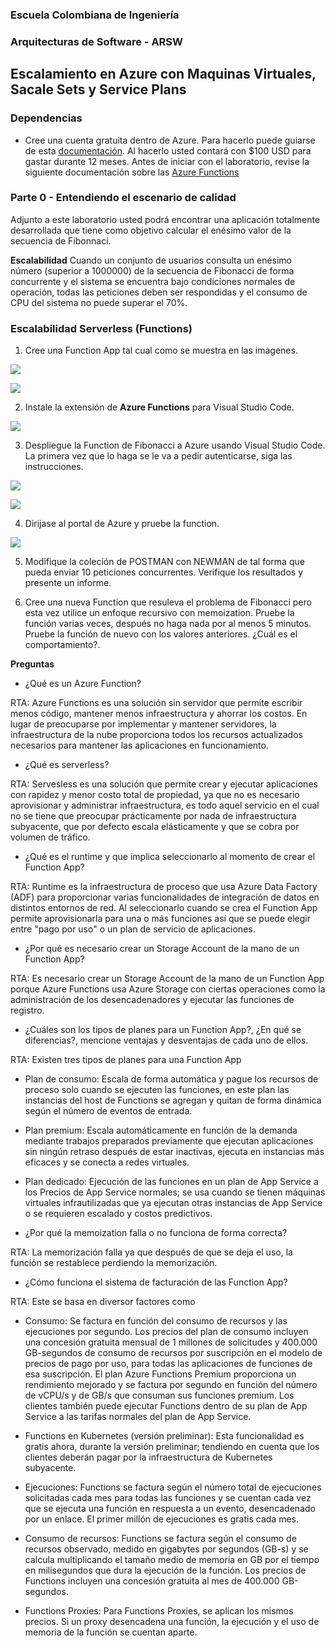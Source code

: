 ### Escuela Colombiana de Ingeniería
### Arquitecturas de Software - ARSW

## Escalamiento en Azure con Maquinas Virtuales, Sacale Sets y Service Plans

### Dependencias
* Cree una cuenta gratuita dentro de Azure. Para hacerlo puede guiarse de esta [documentación](https://azure.microsoft.com/es-es/free/students/). Al hacerlo usted contará con $100 USD para gastar durante 12 meses.
Antes de iniciar con el laboratorio, revise la siguiente documentación sobre las [Azure Functions](https://www.c-sharpcorner.com/article/an-overview-of-azure-functions/)

### Parte 0 - Entendiendo el escenario de calidad

Adjunto a este laboratorio usted podrá encontrar una aplicación totalmente desarrollada que tiene como objetivo calcular el enésimo valor de la secuencia de Fibonnaci.

**Escalabilidad**
Cuando un conjunto de usuarios consulta un enésimo número (superior a 1000000) de la secuencia de Fibonacci de forma concurrente y el sistema se encuentra bajo condiciones normales de operación, todas las peticiones deben ser respondidas y el consumo de CPU del sistema no puede superar el 70%.

### Escalabilidad Serverless (Functions)

1. Cree una Function App tal cual como se muestra en las  imagenes.

![](images/part3/part3-function-config.png)

![](images/part3/part3-function-configii.png)

2. Instale la extensión de **Azure Functions** para Visual Studio Code.

![](images/part3/part3-install-extension.png)

3. Despliegue la Function de Fibonacci a Azure usando Visual Studio Code. La primera vez que lo haga se le va a pedir autenticarse, siga las instrucciones.

![](images/part3/part3-deploy-function-1.png)

![](images/part3/part3-deploy-function-2.png)

4. Dirijase al portal de Azure y pruebe la function.

![](images/part3/part3-test-function.png)

5. Modifique la coleción de POSTMAN con NEWMAN de tal forma que pueda enviar 10 peticiones concurrentes. Verifique los resultados y presente un informe.

6. Cree una nueva Function que resuleva el problema de Fibonacci pero esta vez utilice un enfoque recursivo con memoization. Pruebe la función varias veces, después no haga nada por al menos 5 minutos. Pruebe la función de nuevo con los valores anteriores. ¿Cuál es el comportamiento?.

**Preguntas**

- ¿Qué es un Azure Function?

RTA: Azure Functions es una solución sin servidor que permite escribir menos código, mantener menos infraestructura y ahorrar los costos. En lugar de preocuparse por implementar y mantener servidores, la infraestructura de la nube proporciona todos los recursos actualizados necesarios para mantener las aplicaciones en funcionamiento.

- ¿Qué es serverless?

RTA: Servesless es una solución que permite crear y ejecutar aplicaciones con rapidez y menor costo total de propiedad, ya que no es necesario aprovisionar y administrar infraestructura, es todo aquel servicio en el cual no se tiene que preocupar prácticamente por nada de infraestructura subyacente, que por defecto escala elásticamente y que se cobra por volumen de tráfico.

- ¿Qué es el runtime y que implica seleccionarlo al momento de crear el Function App?

RTA: Runtime es la infraestructura de proceso que usa Azure Data Factory (ADF) para proporcionar varias funcionalidades de integración de datos en distintos entornos de red. Al seleccionarlo cuando se crea el Function App permite aprovisionarla para una o más funciones así que se puede elegir entre "pago por uso" o un plan de servicio de aplicaciones.

- ¿Por qué es necesario crear un Storage Account de la mano de un Function App?

RTA: Es necesario crear un Storage Account de la mano de un Function App porque Azure Functions usa Azure Storage con ciertas operaciones como la administración de los desencadenadores y ejecutar las funciones de registro.

- ¿Cuáles son los tipos de planes para un Function App?, ¿En qué se diferencias?, mencione ventajas y desventajas de cada uno de ellos.

RTA: Existen tres tipos de planes para una Function App
 - Plan de consumo: Escala de forma automática y pague los recursos de proceso solo cuando se ejecuten las funciones, en este plan las instancias del host de Functions se agregan y quitan de forma dinámica según el número de eventos de entrada.

 - Plan premium: Escala automáticamente en función de la demanda mediante trabajos preparados previamente que ejecutan aplicaciones sin ningún retraso después de estar inactivas, ejecuta en instancias más eficaces y se conecta a redes virtuales.

 - Plan dedicado: Ejecución de las funciones en un plan de App Service a los Precios de App Service normales; se usa cuando se tienen máquinas virtuales infrautilizadas que ya ejecutan otras instancias de App Service o se requieren escalado y costos predictivos.

- ¿Por qué la memoization falla o no funciona de forma correcta?

RTA: La memorización falla ya que después de que se deja el uso, la función se restablece perdiendo la memorización.

- ¿Cómo funciona el sistema de facturación de las Function App?

RTA: Este se basa en diversor factores como
 - Consumo: Se factura en función del consumo de recursos y las ejecuciones por segundo. Los precios del plan de consumo incluyen una concesión gratuita mensual de 1 millones de solicitudes y 400.000 GB-segundos de consumo de recursos por suscripción en el modelo de precios de pago por uso, para todas las aplicaciones de funciones de esa suscripción. El plan Azure Functions Premium proporciona un rendimiento mejorado y se factura por segundo en función del número de vCPU/s y de GB/s que consuman sus funciones premium. Los clientes también puede ejecutar Functions dentro de su plan de App Service a las tarifas normales del plan de App Service.

 - Functions en Kubernetes (versión preliminar): Esta funcionalidad es gratis ahora, durante la versión preliminar; tendiendo en cuenta que los clientes deberán pagar por la infraestructura de Kubernetes subyacente.
 
 - Ejecuciones: Functions se factura según el número total de ejecuciones solicitadas cada mes para todas las funciones y se cuentan cada vez que se ejecuta una función en respuesta a un evento, desencadenado por un enlace. El primer millón de ejecuciones es gratis cada mes.

 - Consumo de recursos: Functions se factura según el consumo de recursos observado, medido en gigabytes por segundos (GB-s) y se calcula multiplicando el tamaño medio de memoria en GB por el tiempo en milisegundos que dura la ejecución de la función. Los precios de Functions incluyen una concesión gratuita al mes de 400.000 GB-segundos.

 - Functions Proxies: Para Functions Proxies, se aplican los mismos precios. Si un proxy desencadena una función, la ejecución y el uso de memoria de la función se cuentan aparte.


